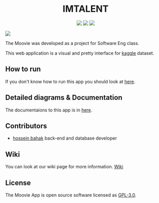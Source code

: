 
<h1 align="center"> IMTALENT </h1>

<p align="center">
  <img src="https://img.shields.io/static/v1?label=Backend&message=Django&color=blue">
  <img src="https://img.shields.io/static/v1?label=Frontend&message=HTML/CSS&color=success">
  <img src="https://img.shields.io/static/v1?label=Database&message=SQLite&color=important">
</p>

<img src="https://user-images.githubusercontent.com/34401089/129382664-680508d0-0fc3-42dd-9f9c-c4b5058df2aa.png">

The Moovie was developed as a project for Software Eng class.

This web application is a visual and pretty interface for [kaggle](https://www.kaggle.com/rounakbanik/the-movies-dataset) dataset.

## How to run
If you don't know how to run this app you should look at [here](https://github.com/hosseinbahak/SE2/wiki/How-to-use).
## Detailed diagrams & Documentation
The documentaions to this app is in [here](https://github.com/hosseinbahak/SE2/tree/main/Documents).
## Contributors
* [hossein bahak](https://github.com/hosseinbahak) back-end and database developer
## Wiki
You can look at our wiki page for more information. [Wiki](https://github.com/hosseinbahak/)
## License
The Moovie App is open source software licensed as [GPL-3.0](https://github.com/hosseinbahak/SE2/blob/main/LICENSE).
